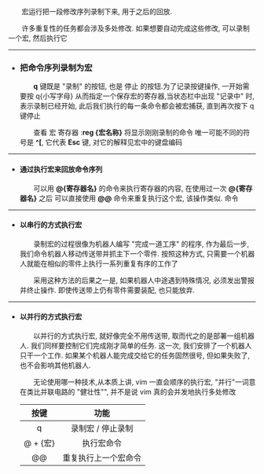 &nbsp;&nbsp;&nbsp;&nbsp;&nbsp;&nbsp; 宏运行把一段修改序列录制下来, 用于之后的回放.

&nbsp;&nbsp;&nbsp;&nbsp;&nbsp;&nbsp; 许多重复性的任务都会涉及多处修改. 如果想要自动完成这些修改, 可以录制一个宏, 然后执行它

---

- ### 把命令序列录制为宏
    &nbsp;&nbsp;&nbsp;&nbsp;&nbsp;&nbsp; **q** 键既是 "录制" 的按钮, 也是 停止 的按钮.为了记录按键操作, 一开始需要按 q{小写字母} 从而指定一个保存宏的寄存器,当状态栏中出现 "记录中" 时,表示录制已经开始, 此后我们执行的每一条命令都会被宏捕获, 直到再次按下 q 键停止
    
    &nbsp;&nbsp;&nbsp;&nbsp;&nbsp;&nbsp; 查看 宏 寄存器 :**reg {宏名称}** 将显示刚刚录制的命令 唯一可能不同的符号是 **^[**, 它代表 **Esc** 键, 对它的解释见宏中的键盘编码
 
---

- #### 通过执行宏来回放命令序列
    &nbsp;&nbsp;&nbsp;&nbsp;&nbsp;&nbsp; 可以用 **@{寄存器名}** 的命令来执行寄存器的内容, 在使用过一次 **@{寄存器名}** 之后 可以直接使用 **@@** 命令来重复执行这个宏, 该操作类似. 命令
    
---

- #### 以串行的方式执行宏
    &nbsp;&nbsp;&nbsp;&nbsp;&nbsp;&nbsp; 录制宏的过程很像为机器人编写 "完成一道工序" 的程序, 作为最后一步, 我们命令机器人移动传送带并抓主下一个零件. 按照这种方式, 只需要一个机器人就能在相似的零件上执行一系列重复有序的工作了
    
    &nbsp;&nbsp;&nbsp;&nbsp;&nbsp;&nbsp; 采用这种方法的后果之一是, 如果机器人中途遇到特殊情况, 必须发出警报并终止操作. 即使传送带上仍有零件需要装配, 也只能放弃.
    
---
 
- #### 以并行的方式执行宏
    &nbsp;&nbsp;&nbsp;&nbsp;&nbsp;&nbsp; 以并行的方式执行宏, 就好像完全不用传送带, 取而代之的是部署一组机器人. 我们同样要控制它们完成刚才简单的任务. 这一次, 我们安排了一个机器人只干一个工作. 如果某个机器人能完成交给它的任务固然很号, 但如果失败了, 也不会影响其他机器人.

    &nbsp;&nbsp;&nbsp;&nbsp;&nbsp;&nbsp; 无论使用哪一种技术,从本质上讲, vim 一直会顺序的执行宏, "并行"一词意在类比并联电路的 "健壮性"", 并不是说 vim 真的会并发地执行多处修改


    |   按键   |         功能         |
    | :------: | :------------------: |
    |    q     |  录制宏 / 停止录制   |
    | @ + {宏} |      执行宏命令      |
    |    @@    | 重复执行上一个宏命令 |

